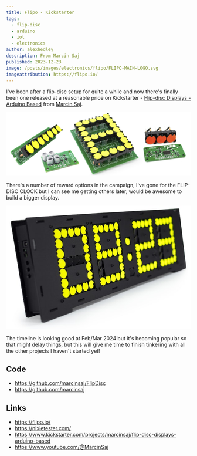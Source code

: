 ```yaml
---
title: Flipo - Kickstarter
tags:
  - flip-disc
  - arduino
  - iot
  - electronics
author: alexhedley
description: From Marcin Saj
published: 2023-12-23
image: /posts/images/electronics/flipo/FLIPO-MAIN-LOGO.svg
imageattribution: https://flipo.io/
---
```


<!-- # Flipo - Kickstarter -->

I've been after a flip-disc setup for quite a while and now there's finally been one released at a reasonable price on Kickstarter - [Flip-disc Displays - Arduino Based](https://www.kickstarter.com/projects/marcinsaj/flip-disc-displays-arduino-based) from [Marcin Saj](https://www.kickstarter.com/profile/marcinsaj).

![Flipo Displays](images/electronics/flipo/flipo-displays.jpg "Flipo Displays")

There's a number of reward options in the campaign, I've gone for the FLIP-DISC CLOCK but I can see me getting others later, would be awesome to build a bigger display.

![Flip-Disc Clock](images/electronics/flipo/flipdisc-clock.jpg "Flip-Disc Clock")

The timeline is looking good at Feb/Mar 2024 but it's becoming popular so that might delay things, but this will give me time to finish tinkering with all the other projects I haven't started yet!

<?# YouTube n9leTz-2cQg /?>

<!-- <iframe width="560" height="315" src="https://www.youtube.com/embed/n9leTz-2cQg" title="Words - Flip-disc Clock 4 x 7-Segment Display" frameborder="0" allow="accelerometer; autoplay; clipboard-write; encrypted-media; gyroscope; picture-in-picture; web-share" allowfullscreen></iframe> -->

## Code

- https://github.com/marcinsaj/FlipDisc
- https://github.com/marcinsaj

## Links

- https://flipo.io/
- https://nixietester.com/
- https://www.kickstarter.com/projects/marcinsaj/flip-disc-displays-arduino-based
- https://www.youtube.com/@MarcinSaj
